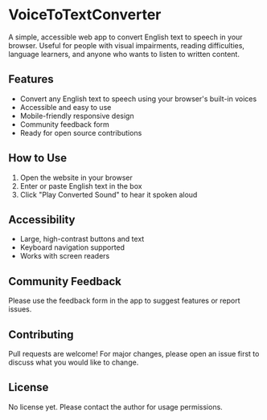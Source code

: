# VoiceToTextConverter

A simple, accessible web app to convert English text to speech in your browser. Useful for people with visual impairments, reading difficulties, language learners, and anyone who wants to listen to written content.

## Features
- Convert any English text to speech using your browser's built-in voices
- Accessible and easy to use
- Mobile-friendly responsive design
- Community feedback form
- Ready for open source contributions

## How to Use
1. Open the website in your browser
2. Enter or paste English text in the box
3. Click "Play Converted Sound" to hear it spoken aloud

## Accessibility
- Large, high-contrast buttons and text
- Keyboard navigation supported
- Works with screen readers

## Community Feedback
Please use the feedback form in the app to suggest features or report issues.

## Contributing
Pull requests are welcome! For major changes, please open an issue first to discuss what you would like to change.

## License
No license yet. Please contact the author for usage permissions.

